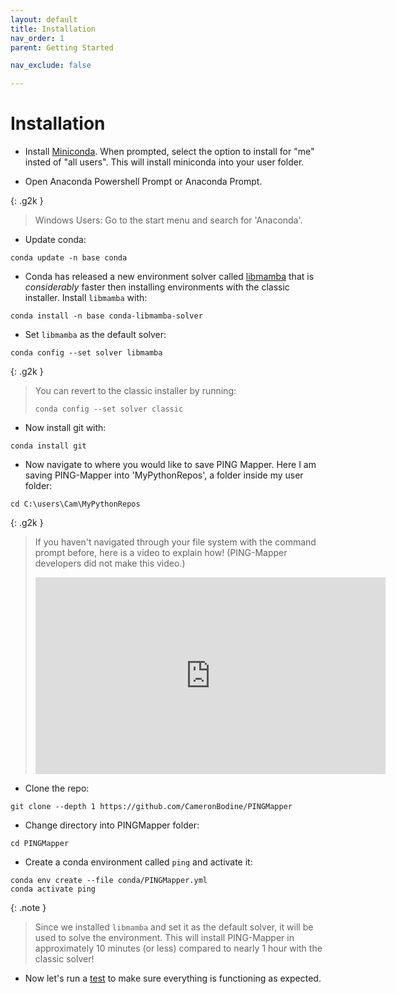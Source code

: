 ```yaml
---
layout: default
title: Installation
nav_order: 1
parent: Getting Started

nav_exclude: false

---
```


# Installation
- Install [Miniconda](https://docs.conda.io/en/latest/miniconda.html). When prompted, select the option to install for "me" insted of "all users". This will install miniconda into your user folder. 

- Open Anaconda Powershell Prompt or Anaconda Prompt.

{: .g2k }
> Windows Users: Go to the start menu and search for 'Anaconda'.

- Update conda:
```
conda update -n base conda
```

- Conda has released a new environment solver called [libmamba](https://www.anaconda.com/blog/a-faster-conda-for-a-growing-community) that is _considerably_ faster then installing environments with the classic installer. Install `libmamba` with:
```
conda install -n base conda-libmamba-solver
```

- Set `libmamba` as the default solver:
```
conda config --set solver libmamba
```

{: .g2k }
> You can revert to the classic installer by running:
> ```
> conda config --set solver classic
> ```

- Now install git with:
```
conda install git
```


- Now navigate to where you would like to save PING Mapper. Here I am saving PING-Mapper into 'MyPythonRepos', a folder inside my user folder:
```
cd C:\users\Cam\MyPythonRepos
```

{: .g2k }
> If you haven't navigated through your file system with the command prompt before, here is a video to explain how! (PING-Mapper developers did not make this video.)
> <iframe width="560" height="315" src="https://www.youtube.com/embed/9zMWXD-xoxc" title="YouTube video player" frameborder="0" allow="accelerometer; autoplay; clipboard-write; encrypted-media; gyroscope; picture-in-picture; web-share" allowfullscreen></iframe>

- Clone the repo:
```
git clone --depth 1 https://github.com/CameronBodine/PINGMapper
```

- Change directory into PINGMapper folder:
```
cd PINGMapper
```

- Create a conda environment called `ping` and activate it:
```
conda env create --file conda/PINGMapper.yml
conda activate ping
```

{: .note }
> Since we installed `libmamba` and set it as the default solver, it will be used to solve the environment. This will install PING-Mapper in approximately 10 minutes (or less) compared to nearly 1 hour with the classic solver!

- Now let's run a [test](./Testing.md) to make sure everything is functioning as expected.
